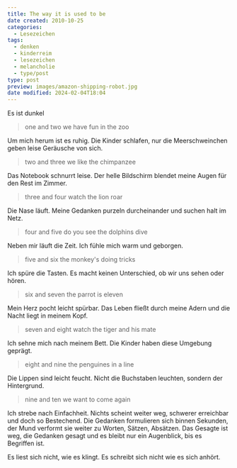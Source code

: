 ```yaml
---
title: The way it is used to be
date created: 2010-10-25
categories:
  - Lesezeichen
tags:
  - denken
  - kinderreim
  - lesezeichen
  - melancholie
  - type/post
type: post
preview: images/amazon-shipping-robot.jpg
date modified: 2024-02-04T18:04
---
```


Es ist dunkel

> one and two
> we have fun in the zoo

Um mich herum ist es ruhig. Die Kinder schlafen, nur die Meerschweinchen geben leise Geräusche von sich.

> two and three
> we like the chimpanzee

Das Notebook schnurrt leise. Der helle Bildschirm blendet meine Augen für den Rest im Zimmer.

> three and four
> watch the lion roar

Die Nase läuft. Meine Gedanken purzeln durcheinander und suchen halt im Netz.

> four and five
> do you see the dolphins dive

Neben mir läuft die Zeit. Ich fühle mich warm und geborgen.

> five and six
> the monkey's doing tricks

Ich spüre die Tasten. Es macht keinen Unterschied, ob wir uns sehen oder hören.

> six and seven
> the parrot is eleven

Mein Herz pocht leicht spürbar. Das Leben fließt durch meine Adern und die Nacht liegt in meinem Kopf.

> seven and eight
> watch the tiger and his mate

Ich sehne mich nach meinem Bett. Die Kinder haben diese Umgebung geprägt.

> eight and nine
> the penguines in a line

Die Lippen sind leicht feucht. Nicht die Buchstaben leuchten, sondern der Hintergrund.

> nine and ten
> we want to come again

Ich strebe nach Einfachheit. Nichts scheint weiter weg, schwerer erreichbar und doch so Bestechend. Die Gedanken formulieren sich binnen Sekunden, der Mund verformt sie weiter zu Worten, Sätzen, Absätzen. Das Gesagte ist weg, die Gedanken gesagt und es bleibt nur ein Augenblick, bis es Begriffen ist.

Es liest sich nicht, wie es klingt. Es schreibt sich nicht wie es sich anhört.
